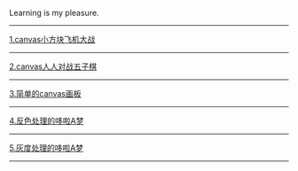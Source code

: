 Learning is my pleasure.
<hr>
<a href="https://1429880240.github.io/canvas/canvas小方块飞机大战/airplane.html">1.canvas小方块飞机大战</a>
<hr>
<a href="https://1429880240.github.io/canvas/canvas人人对战五子棋/gobang.html">2.canvas人人对战五子棋</a>
<hr>
<a href="https://1429880240.github.io/canvas/canvas画板/canvasDraw.html">3.简单的canvas画板</a>
<hr>
<a href="https://1429880240.github.io/canvas/反色处理的哆啦A梦/1.html">4.反色处理的哆啦A梦</a>
<hr>
<a href="https://1429880240.github.io/canvas/灰度处理的哆啦A梦/1.html">5.灰度处理的哆啦A梦</a>
<hr>



